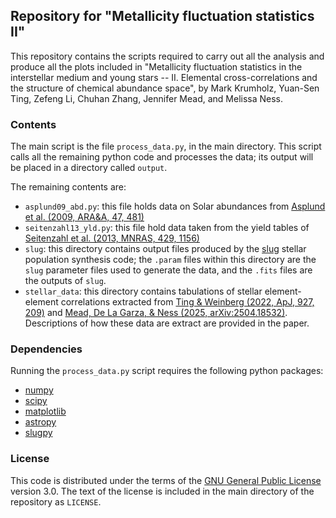 ## Repository for "Metallicity fluctuation statistics II" ##

This repository contains the scripts required to carry out all the analysis and produce all the plots included in "Metallicity fluctuation statistics in the interstellar medium and young stars -- II. Elemental cross-correlations and the structure of chemical abundance space", by Mark Krumholz, Yuan-Sen Ting, Zefeng Li, Chuhan Zhang, Jennifer Mead, and Melissa Ness.

### Contents ###

The main script is the file `process_data.py`, in the main directory. This script calls all the remaining python code and processes the data; its output will be placed in a directory called `output`.

The remaining contents are:

* `asplund09_abd.py`: this file holds data on Solar abundances from [Asplund et al. (2009, ARA&A, 47, 481)](http://adsabs.harvard.edu/abs/2009ARA%26A..47..481A)
* `seitenzahl13_yld.py`: this file hold data taken from the yield tables of [Seitenzahl et al. (2013, MNRAS, 429, 1156)](https://ui.adsabs.harvard.edu/abs/2013MNRAS.429.1156S)
* `slug`: this directory contains output files produced by the [slug](https://bitbucket.org/krumholz/slug2) stellar population synthesis code; the `.param` files within this directory are the `slug` parameter files used to generate the data, and the `.fits` files are the outputs of `slug`.
* `stellar_data`: this directory contains tabulations of stellar element-element correlations extracted from [Ting & Weinberg (2022, ApJ, 927, 209)](https://ui.adsabs.harvard.edu/abs/2022ApJ...927..209T) and [Mead, De La Garza, & Ness (2025, arXiv:2504.18532)](https://ui.adsabs.harvard.edu/abs/2025arXiv250418532M). Descriptions of how these data are extract are provided in the paper.

### Dependencies ###

Running the `process_data.py` script requires the following python packages:

* [numpy](https://numpy.org/)
* [scipy](https://scipy.org/)
* [matplotlib](https://matplotlib.org/)
* [astropy](https://www.astropy.org/) 
* [slugpy](https://bitbucket.org/krumholz/slug)

### License ###

This code is distributed under the terms of the [GNU General Public License](http://www.gnu.org/copyleft/gpl.html) version 3.0. The text of the license is included in the main directory of the repository as `LICENSE`.
